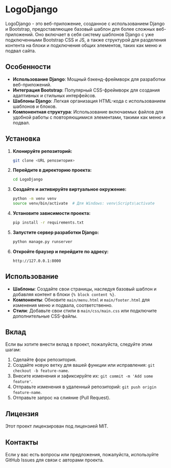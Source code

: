 # LogoDjango

LogoDjango - это веб-приложение, созданное с использованием Django и Bootstrap, предоставляющее базовый шаблон для более сложных веб-приложений. Оно включает в себя систему шаблонов Django с уже подключенными Bootstrap CSS и JS, а также структурой для разделения контента на блоки и подключения общих элементов, таких как меню и подвал сайта.

## Особенности

- **Использование Django**: Мощный бэкенд-фреймворк для разработки веб-приложений.
- **Интеграция Bootstrap**: Популярный CSS-фреймворк для создания адаптивных и стильных интерфейсов.
- **Шаблоны Django**: Легкая организация HTML-кода с использованием шаблонов и блоков.
- **Компонентная структура**: Использование включаемых файлов для удобной работы с повторяющимися элементами, такими как меню и подвал.

## Установка

1. **Клонируйте репозиторий:**

   ```bash
   git clone <URL репозитория>
   ```

2. **Перейдите в директорию проекта:**

   ```bash
   cd LogoDjango
   ```

3. **Создайте и активируйте виртуальное окружение:**

   ```bash
   python -m venv venv
   source venv/bin/activate  # Для Windows: venv\Scripts\activate
   ```

4. **Установите зависимости проекта:**

   ```bash
   pip install -r requirements.txt
   ```

5. **Запустите сервер разработки Django:**

   ```bash
   python manage.py runserver
   ```

6. **Откройте браузер и перейдите по адресу:**

   ```
   http://127.0.0.1:8000
   ```

## Использование

- **Шаблоны**: Создайте свои страницы, наследуя базовый шаблон и добавляя контент в блоки `{% block content %}`.
- **Компоненты**: Обновите `main/menu.html` и `main/footer.html` для изменения меню и подвала, соответственно.
- **Стили**: Добавьте свои стили в `main/css/main.css` или подключите дополнительные CSS-файлы.

## Вклад

Если вы хотите внести вклад в проект, пожалуйста, следуйте этим шагам:

1. Сделайте форк репозитория.
2. Создайте новую ветку для вашей функции или исправления: `git checkout -b feature-name`.
3. Внесите изменения и зафиксируйте их: `git commit -m 'Add some feature'`.
4. Отправьте изменения в удаленный репозиторий: `git push origin feature-name`.
5. Отправьте запрос на слияние (Pull Request).

## Лицензия

Этот проект лицензирован под лицензией MIT.

## Контакты

Если у вас есть вопросы или предложения, пожалуйста, используйте GitHub Issues для связи с авторами проекта.